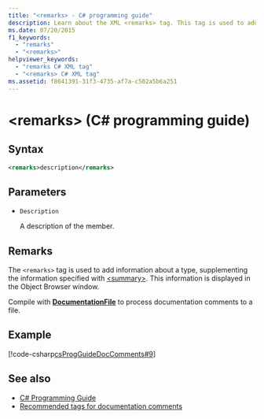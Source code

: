 ```yaml
---
title: "<remarks> - C# programming guide"
description: Learn about the XML <remarks> tag. This tag is used to add information about a type, supplementing the information specified with <summary>.
ms.date: 07/20/2015
f1_keywords:
  - "remarks"
  - "<remarks>"
helpviewer_keywords:
  - "remarks C# XML tag"
  - "<remarks> C# XML tag"
ms.assetid: f8641391-31f3-4735-af7a-c502a5b6a251
---
```

# \<remarks> (C# programming guide)

## Syntax

```xml
<remarks>description</remarks>
```

## Parameters

- `Description`

  A description of the member.

## Remarks

The `<remarks>` tag is used to add information about a type, supplementing the information specified with [\<summary>](./summary.md). This information is displayed in the Object Browser window.

Compile with [**DocumentationFile**](../../language-reference/compiler-options/output.md#documentationfile) to process documentation comments to a file.

## Example

[!code-csharp[csProgGuideDocComments#9](~/samples/snippets/csharp/VS_Snippets_VBCSharp/csProgGuideDocComments/CS/DocComments.cs#9)]

## See also

- [C# Programming Guide](../index.md)
- [Recommended tags for documentation comments](./recommended-tags-for-documentation-comments.md)
